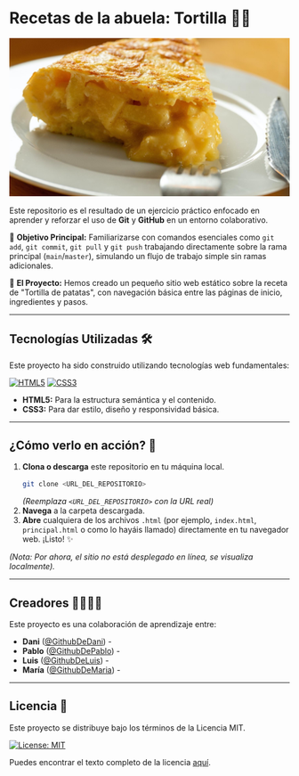 # Recetas de la abuela: Tortilla 👵🍳
![Ilustración de una tortilla de patata](imagenes/readme_Tortilla.jpg)

Este repositorio es el resultado de un ejercicio práctico enfocado en aprender y reforzar el uso de **Git** y **GitHub** en un entorno colaborativo.

🎯 **Objetivo Principal:** Familiarizarse con comandos esenciales como `git add`, `git commit`, `git pull` y `git push` trabajando directamente sobre la rama principal (`main`/`master`), simulando un flujo de trabajo simple sin ramas adicionales.

🍲 **El Proyecto:** Hemos creado un pequeño sitio web estático sobre la receta de "Tortilla de patatas", con navegación básica entre las páginas de inicio, ingredientes y pasos.

---

## Tecnologías Utilizadas 🛠️

Este proyecto ha sido construido utilizando tecnologías web fundamentales:

[![HTML5](https://img.shields.io/badge/HTML5-%23E34F26?style=for-the-badge&logo=html5&logoColor=white)](https://developer.mozilla.org/es/docs/Web/HTML)   [![CSS3](https://img.shields.io/badge/CSS3-%231572B6?style=for-the-badge&logo=css3&logoColor=white)](https://developer.mozilla.org/es/docs/Web/CSS)

*   **HTML5:** Para la estructura semántica y el contenido.
*   **CSS3:** Para dar estilo, diseño y responsividad básica.

---

## ¿Cómo verlo en acción? 👀

1.  **Clona o descarga** este repositorio en tu máquina local.
    ```bash
    git clone <URL_DEL_REPOSITORIO>
    ```
    *(Reemplaza `<URL_DEL_REPOSITORIO>` con la URL real)*
2.  **Navega** a la carpeta descargada.
3.  **Abre** cualquiera de los archivos `.html` (por ejemplo, `index.html`, `principal.html` o como lo hayáis llamado) directamente en tu navegador web. ¡Listo! ✨

*(Nota: Por ahora, el sitio no está desplegado en línea, se visualiza localmente).*

---

## Creadores 🧑‍💻👩‍💻

Este proyecto es una colaboración de aprendizaje entre:

*   **Dani** ([@GithubDeDani](https://github.com/danifer24)) - 
*   **Pablo** ([@GithubDePablo](https://github.com/Pablo080601)) - 
*   **Luis** ([@GithubDeLuis](https://github.com/L-edu1723)) - 
*   **María** ([@GithubDeMaria](https://github.com/MariaGarciaJordan)) - 


---

## Licencia 📜

Este proyecto se distribuye bajo los términos de la Licencia MIT.

[![License: MIT](https://img.shields.io/badge/License-MIT-yellow.svg)](https://opensource.org/licenses/MIT)

Puedes encontrar el texto completo de la licencia [aquí](https://opensource.org/licenses/MIT).